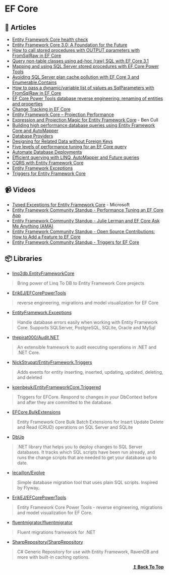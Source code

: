 
# EF Core

## 📝 Articles

- [Entity Framework Core health check](https://www.michalbialecki.com/2020/03/13/entity-framework-core-health-check/)
- [Entity Framework Core 3.0: A Foundation for the Future](https://codemag.com/Article/1911062/Entity-Framework-Core-3.0-A-Foundation-for-the-Future)
- [How to call stored procedures with OUTPUT parameters with FromSqlRaw in EF Core](https://erikej.github.io/efcore/2020/08/03/ef-core-call-stored-procedures-out-parameters.html)
- [Query non-table classes using ad-hoc (raw) SQL with EF Core 3.1](https://erikej.github.io/efcore/2020/04/06/query-non-table-classes-raw-sql.html)
- [Mapping and using SQL Server stored procedures with EF Core Power Tools](https://erikej.github.io/efcore/2020/08/10/ef-core-power-tools-stored-procedures.html)
- [Avoiding SQL Server plan cache pollution with EF Core 3 and Enumerable.Contains](https://erikej.github.io/efcore/sqlserver/2020/03/30/ef-core-cache-pollution.html)
- [How to pass a dynamic/variable list of values as SqlParameters with FromSqlRaw in EF Core](https://erikej.github.io/efcore/sqlserver/2020/04/20/use-dynamic-sqlparameters-with-fromsql.html)
- [EF Core Power Tools database reverse engineering: renaming of entities and properties](https://erikej.github.io/efcore/2020/09/07/ef-core-power-tools-renaming-advanced.html)
- [Change Tracking in EF Core](https://docs.microsoft.com/en-us/ef/core/change-tracking/)
- [Entity Framework Core – Projection Performance](https://eliottrobson.me/entity-framework-core-projection-performance/)
- [Expression and Projection Magic for Entity Framework Core](https://benjii.me/2018/01/expression-projection-magic-entity-framework-core/) - Ben Cull
- [Building high performance database queries using Entity Framework Core and AutoMapper](https://www.thereformedprogrammer.net/building-efficient-database-queries-using-entity-framework-core-and-automapper/)
- [Database Providers](https://docs.microsoft.com/en-us/ef/core/providers/?tabs=dotnet-core-cli)
- [Designing for Related Data without Foreign Keys](https://ardalis.com/related-data-without-foreign-keys/)
- [Five levels of performance tuning for an EF Core query](https://www.thereformedprogrammer.net/five-levels-of-performance-tuning-for-an-ef-core-query/)
- [Automate Database Deployments](https://www.programmingwithwolfgang.com/automate-database-deployments/)
- [Efficient querying with LINQ, AutoMapper and Future queries](https://lostechies.com/jimmybogard/2014/03/11/efficient-querying-with-linq-automapper-and-future-queries/)
- [CQRS with Entity Framework Core](https://www.edgesidesolutions.com/cqrs-with-entity-framework-core/)
- [Entity Framework Exceptions](https://www.giorgi.dev/portfolio/entityframework-exceptions/)
- [Triggers for Entity Framework Core](https://onthedrift.com/posts/efcore-triggered-part1/)
## 📹 Videos

- [Typed Exceptions for Entity Framework Core](https://www.youtube.com/watch?v=aUl5QfswNU4) - Microsoft
- [Entity Framework Community Standup - Performance Tuning an EF Core App](https://www.youtube.com/watch?v=VgNFFEqwZPU)
- [Entity Framework Community Standup - Julie Lerman and EF Core Ask Me Anything (AMA)](https://www.youtube.com/watch?v=oZVsZrFKp48)
- [Entity Framework Community Standup - Open Source Contributions: How to Add a Feature to EF Core](https://www.youtube.com/watch?v=9OMxy1wal1s)
- [Entity Framework Community Standup - Triggers for EF Core](https://www.youtube.com/watch?v=Gjys0Yebobk)

## 📦 Libraries

- [linq2db.EntityFrameworkCore](https://github.com/linq2db/linq2db.EntityFrameworkCore) 
> Bring power of Linq To DB to Entity Framework Core projects

- [ErikEJ/EFCorePowerTools](https://github.com/ErikEJ/EFCorePowerTools) 
> reverse engineering, migrations and model visualization for EF Core

- [EntityFramework.Exceptions](https://github.com/Giorgi/EntityFramework.Exceptions) 
> Handle database errors easily when working with Entity Framework Core. Supports SQLServer, PostgreSQL, SQLite, Oracle and MySql

- [thepirat000/Audit.NET](https://github.com/thepirat000/Audit.NET) 
> An extensible framework to audit executing operations in .NET and .NET Core.

- [NickStrupat/EntityFramework.Triggers](https://github.com/NickStrupat/EntityFramework.Triggers)
> Adds events for entity inserting, inserted, updating, updated, deleting, and deleted

- [koenbeuk/EntityFrameworkCore.Triggered](https://github.com/koenbeuk/EntityFrameworkCore.Triggered)
> Triggers for EFCore. Respond to changes in your DbContext before and after they are committed to the database.

- [EFCore.BulkExtensions](https://github.com/borisdj/EFCore.BulkExtensions)
> Entity Framework Core Bulk Batch Extensions for Insert Update Delete and Read (CRUD) operations on SQL Server and SQLite

- [DbUp](https://github.com/DbUp/DbUp) 
> .NET library that helps you to deploy changes to SQL Server databases. It tracks which SQL scripts have been run already, and runs the change scripts that are needed to get your database up to date.

- [lecaillon/Evolve](https://github.com/lecaillon/Evolve)
> Simple database migration tool that uses plain SQL scripts. Inspired by Flyway.

- [ErikEJ/EFCorePowerTools](https://github.com/ErikEJ/EFCorePowerTools) 
> Entity Framework Core Power Tools - reverse engineering, migrations and model visualization for EF Core.

- [fluentmigrator/fluentmigrator](https://github.com/fluentmigrator/fluentmigrator)
> Fluent migrations framework for .NET

- [SharpRepository/SharpRepository](https://github.com/SharpRepository/SharpRepository)
> C# Generic Repository for use with Entity Framework, RavenDB and more with built-in caching options.
  <div align="right">
    <b><a href="#contents">↥ Back To Top</a></b>
  </div>
